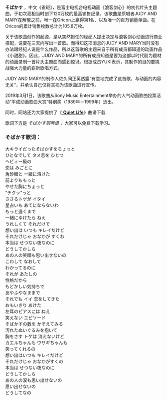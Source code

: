 

**そばかす** ，中文《雀斑》，是富士电视台电视动画《浪客剑心》的初代片头主题曲，于初次亮相当时创下120万枚的最高销售纪录。该歌曲是原唱者JUDY
AND MARY在解散之前，唯一在Oricon上赢得第1名、以及唯一的百万销量单曲。在Oricon的累计销售枚数总计为105.8万枚。

关于该歌曲创作的起源，是从突然担任的经纪人提出决定与浪客剑心动画进行商业搭配，说要在三天内写出一首歌。而得知这项消息的JUDY AND
MARY当时没有办法跟经纪人说是什么作品，所以这首歌的主题来自于所有成员都知道的动画作品《小甜甜》。因此，JUDY AND
MARY的所有成员知道是要为这部以时代剧为题材的动画录制一首片头主题曲而感到惊讶。根据成员YUKI表示，其制作的目的要挑战强大力量的崭新歌唱方式。

JUDY AND MARY的制作人佐久间正英透露“有意地完成了这首歌，与动画的内容无关”，并承认自己仅将其视为该歌曲进行宣传。

2019年3月1日，该歌曲从Sony Music
Entertainment举办的人气动画歌曲投票活动“平成动画歌曲大赏”特别奖（1989年－1999年）选出。

同时，网站还为大家提供了《[ **Quiet Life**](Music-2997-Quiet-Life-浪客剑心-追忆篇OST-EOP教学曲.html
"Quiet Life")》曲谱下载

歌词下方是 _そばかす钢琴谱_ ，大家可以免费下载学习。

### そばかす歌词：

大キライだったそばかすをちょっと  
ひとなでして タメ息を ひとつ  
ヘビィー級の  
恋は みごとに  
角砂糖と 一緒に溶けた  
前よりももっと  
やせた胸にちょっと  
“チクッ”っと  
ささるトゲが イタイ  
星占いも あてにならないわ  
もっと遠くまで  
一緒にゆけたら ねえ  
うれしくて それだけで  
想い出は いつも キレイだけど  
それだけじゃ おなかが すくわ  
本当は せつない夜なのに  
どうしてかしら  
あの人の笑顔も思い出せないの  
こわして なおして  
わかってるのに  
それが あたしの  
性格だから  
もどかしい気持ちで  
あやふやなままで  
それでも イイ 恋をしてきた  
おもいきり あけた  
左耳のピアスには ねえ  
笑えない エピソード  
そばかすの数を かぞえてみる  
汚れたぬいぐるみを抱いて  
胸をさす トゲは 消えないけど  
カエルちゃんも ウサギちゃんも  
笑ってくれるの  
想い出はいつも キレイだけど  
それだけじゃ おなかがすくの  
本当は せつない夜なのに  
どうしてかしら  
あの人の涙も思い出せないの  
思い出せないの  
どうしてなの

